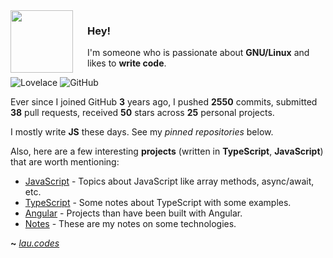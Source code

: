 <img align="left" width="100px" style="padding-right: 20px" src="https://upload.wikimedia.org/wikipedia/commons/thumb/9/95/Vue.js_Logo_2.svg/1200px-Vue.js_Logo_2.svg.png">

### Hey!

I'm someone who is passionate about **GNU/Linux** and likes to **write code**.

![Lovelace](https://img.shields.io/badge/M8--Lovelace-%C2%A1Howdy!-lightgrey)
![GitHub](https://shields.io/github/followers/M8-Lovelace?label=Follow)


Ever since I joined GitHub **3** years ago, I pushed **2550** commits, submitted **38** pull requests, received **50** stars across **25** personal projects.

I mostly write **JS** these days. See my _pinned repositories_ below.

Also, here are a few interesting **projects** (written in **TypeScript**, **JavaScript**) that are worth mentioning:

- [JavaScript](https://github.com/M8-Lovelace/Notes/tree/main/JavaScript) - Topics about JavaScript like array methods, async/await, etc.
- [TypeScript](https://github.com/M8-Lovelace/Notes/tree/main/TypeScript) - Some notes about TypeScript with some examples.
- [Angular](https://github.com/M8-Lovelace/Notes/tree/main/Angular) - Projects than have been built with Angular.
- [Notes](https://github.com/M8-Lovelace/Notes) - These are my notes on some technologies.

**~** [_lau.codes_](https://lau.codes/)
